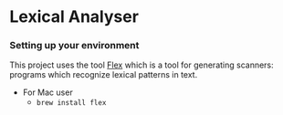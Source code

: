 # Lexical Analyser 
### Setting up your environment
This project uses the tool [Flex](https://github.com/westes/flex) which is a tool for generating scanners: programs which recognize lexical patterns in text. 
* For Mac user
    * `brew install flex` 